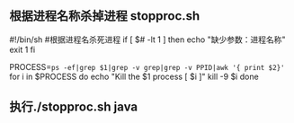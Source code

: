 ## 根据进程名称杀掉进程 stopproc.sh
#!/bin/sh
#根据进程名杀死进程
if [ $# -lt 1 ]
then
  echo "缺少参数：进程名称"
  exit 1
fi
 
PROCESS=`ps -ef|grep $1|grep -v grep|grep -v PPID|awk '{ print $2}'`
for i in $PROCESS
do
  echo "Kill the $1 process [ $i ]"
  kill -9 $i
done

## 执行./stopproc.sh java

